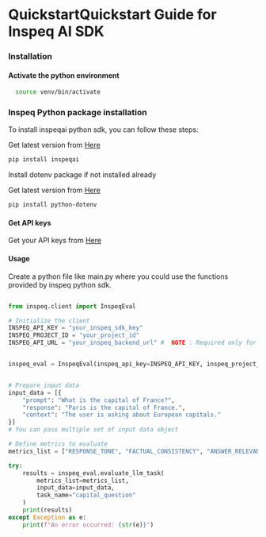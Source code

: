 # QuickstartQuickstart Guide for Inspeq AI SDK

### Installation

#### Activate the python environment
```bash
  source venv/bin/activate
```

### Inspeq Python package installation

To install inspeqai python sdk, you can follow these steps:

Get latest version from [Here](https://pypi.org/project/inspeqai/)

```bash
pip install inspeqai
```
Install dotenv package if not installed already

Get latest version from [Here](https://pypi.org/project/python-dotenv/)
```bash
pip install python-dotenv
```

#### Get API keys

Get your API keys from [Here](https://platform.inspeq.ai/)

#### Usage

Create a python file like main.py where you could use the functions provided by inspeq python sdk.

```python

from inspeq.client import InspeqEval

# Initialize the client
INSPEQ_API_KEY = "your_inspeq_sdk_key"
INSPEQ_PROJECT_ID = "your_project_id"
INSPEQ_API_URL = "your_inspeq_backend_url" #  NOTE : Required only for our on-prem customers


inspeq_eval = InspeqEval(inspeq_api_key=INSPEQ_API_KEY, inspeq_project_id=INSPEQ_PROJECT_ID)


# Prepare input data
input_data = [{
    "prompt": "What is the capital of France?",
    "response": "Paris is the capital of France.",
    "context": "The user is asking about European capitals."
}]
# You can pass multiple set of input data object

# Define metrics to evaluate
metrics_list = ["RESPONSE_TONE", "FACTUAL_CONSISTENCY", "ANSWER_RELEVANCE"]

try:
    results = inspeq_eval.evaluate_llm_task(
        metrics_list=metrics_list,
        input_data=input_data,
        task_name="capital_question"
    )
    print(results)
except Exception as e:
    print(f"An error occurred: {str(e)}")
    
```

<!-- ### Available Metrics  -->

<!-- ```
metrics_list = [
    "RESPONSE_TONE",
    "ANSWER_RELEVANCE",
    "FACTUAL_CONSISTENCY",
    "CONCEPTUAL_SIMILARITY",
    "READABILITY",
    "COHERENCE",
    "CLARITY",
    "DIVERSITY",
    "CREATIVITY",
    "NARRATIVE_CONTINUITY",
    "GRAMMATICAL_CORRECTNESS"
]

```
To use these metrics, simply pass the respective metrics name with your metrics_list. -->

